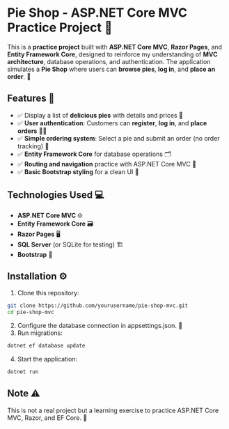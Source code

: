 # **Pie Shop - ASP.NET Core MVC Practice Project** 🍰

This is a **practice project** built with **ASP.NET Core MVC**, **Razor Pages**, and **Entity Framework Core**, designed to reinforce my understanding of **MVC architecture**, database operations, and authentication. The application simulates a **Pie Shop** where users can **browse pies**, **log in**, and **place an order**. 🥧

## **Features** 🌟
- ✅ Display a list of **delicious pies** with details and prices 🍰  
- ✅ **User authentication**: Customers can **register**, **log in**, and **place orders** 👤🔑  
- ✅ **Simple ordering system**: Select a pie and submit an order (no order tracking) 🛒  
- ✅ **Entity Framework Core** for database operations 🗂️  
- ✅ **Routing and navigation** practice with ASP.NET Core MVC 🔄  
- ✅ **Basic Bootstrap styling** for a clean UI 🎨

## **Technologies Used** 💻
- **ASP.NET Core MVC** 🌐  
- **Entity Framework Core** 🗃️  
- **Razor Pages** 🖥️  
- **SQL Server** (or SQLite for testing) 🏗️  
- **Bootstrap** 🎨

## **Installation** ⚙️
1. Clone this repository:
 ```sh
 git clone https://github.com/yourusername/pie-shop-mvc.git
 cd pie-shop-mvc
 ```
2.	Configure the database connection in appsettings.json. 🔧
3.	Run migrations:
```sh
dotnet ef database update
```
4.	Start the application:
```sh
dotnet run
```

## **Note** ⚠️
This is not a real project but a learning exercise to practice ASP.NET Core MVC, Razor, and EF Core. 🚀
